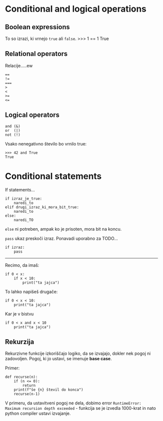 # Conditional and logical operations

## Boolean expressions

To so izrazi, ki vrnejo `true` ali `false`. 
    >>> 1 == 1
    True

## Relational operators

Relacije.....ew

    ==
    !=
    ===
    >
    <
    >=
    <=

## Logical operators

    and (&)
    or  (|)
    not (!)

Vsako nenegativno število bo vrnilo true:

    >>> 42 and True
    True

# Conditional statements

If statements...

    if izraz_je_true:
        naredi_to
    elif drugi_izraz_ki_mora_bit_true:
        naredi_to
    else:
        naredi_TO

`else` ni potreben, ampak ko je prisoten, mora bit na koncu.

`pass` ukaz preskoči izraz. Ponavadi uporabno za TODO...

    if izraz:
        pass

---

Recimo, da imaš:

    if 0 < x:
        if x < 10:
            print("ta jajca")

To lahko napišeš drugače:

    if 0 < x < 10:
        print("ta jajca")

Kar je v bistvu

    if 0 < x and x < 10
        print("ta jajca")

## Rekurzija

Rekurzivne funkcije izkoriščajo logiko, da se izvajajo, dokler nek pogoj ni zadovoljen. Pogoj, ki jo ustavi, se imenuje **base case**.

Primer:

    def recurse(n):
        if (n <= 0):
            return
        print(f"še {n} števil do konca")
        recurse(n-1)

V primeru, da ustavitveni pogoj ne dela, dobimo error `RuntimeError: Maximum recursion depth exceeded` - funkcija se je izvedla 1000-krat in nato python compiler ustavi izvajanje.



